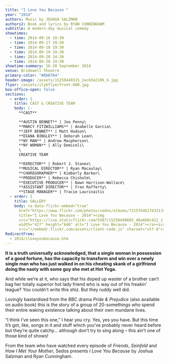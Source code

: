```yaml
---
title: "I Love You Because "
year: "2014"
authors: Music by JOSHUA SALZMAN
authors2: Book and lyrics by RYAN CUNNINGHAM
subtitle: A modern-day musical comedy
showtimes:
  - time: 2014-09-16 19:30
  - time: 2014-09-17 19:30
  - time: 2014-09-18 19:30
  - time: 2014-09-19 19:30
  - time: 2014-09-20 14:30
  - time: 2014-09-20 19:30
showtime-summary: 16-20 September 2014
venue: Bridewell Theatre
primary-color: "#8b8764"
header-image: /assets/15256449315_2acb3e2106_k.jpg
flyer: /assets/ilybflyerfront-600.jpg
box-office-open: false
sections:
  - order: 1
    title: CAST & CREATIVE TEAM
    body: |-
      **CAST**

      **AUSTIN BENNET** | Joe Penny\
      **MARCY FITZWILLIAMS** | Anabelle Garcia\
      **JEFF BENNET** | Matt Hudson\
      **DIANA BINGLEY** | Deborah Lean\
      **NY MAN** | Andrew Macpherson\
      **NY WOMAN** | Ally Demicoli\
      \
      CREATIVE TEAM

      **DIRECTOR** | Robert J. Stanex\
      **MUSICAL DIRECTOR** | Ryan Macaulay\
      **CHOREGORAPHER** | Kimberly Barker\
      **PRODUCER** | Rebecca Chisholm\
      **EXECUTIVE PRODUCER** | Dawn Harrison-Wallace\
      **ASSISTANT DIRECTOR** | Fran Rafferty\
      **STAGE MANAGER** | Tracie Laurinaitis
  - order: 2
    title: GALLERY
    body: <a data-flickr-embed="true"
      href="https://www.flickr.com/photos/sedos/albums/72157646174321197"
      title="I Love You Because - 2014"><img
      src="https://live.staticflickr.com/5587/15256498685_40a6b8c422_z.jpg"
      width="427" height="640" alt="I Love You Because - 2014"></a><script async
      src="//embedr.flickr.com/assets/client-code.js" charset="utf-8"></script>
RedirectFrom:
  - 2014/iloveyoubecause.htm
---
```

**It is a truth universally acknowledged, that a single woman in possession of a good fortune, has the capacity to transform and win over a newly single man who has just walked in on his cheating skank of a girlfriend doing the nasty with some guy she met at Hot Yoga.**

And while we’re at it, who says that his doped up waster of a brother can’t bag her totally superior hot lady friend who is way out of his freakin’ league? You couldn’t write this shiz. But they ruddy well did.

Lovingly bastardised from the BBC drama *Pride & Prejudice* (also available on audio book) this is the story of a group of 20-somethings who spend their entire waking existence talking about their own mundane lives.

“I think I’ve seen this one,” I hear you cry. Yes, yes you have. But this time it’s got, like, songs in it and stuff which you’ve probably never heard before but they’re quite catchy... although don’t try to sing along – this ain’t one of those kind of shows!

From the team who have watched every episode of *Friends*, *Seinfeld* and *How I Met Your Mother*, Sedos presents *I Love You Because* by Joshua Salzman and Ryan Cunningham.